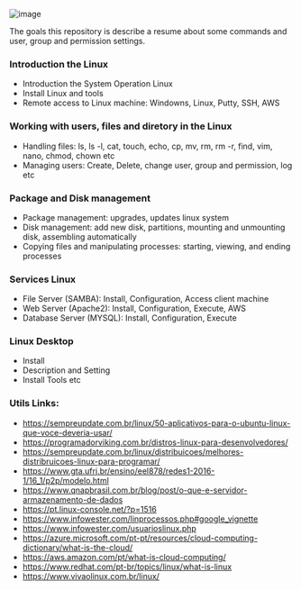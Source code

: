 ![image](https://github.com/user-attachments/assets/a52099c8-ecb9-4300-ad37-b002fd4c0b53)

The goals this repository is describe a resume about some commands and user, group and permission settings.


### Introduction the Linux
- Introduction the System Operation Linux
- Install Linux and tools
- Remote access to Linux machine: Windowns, Linux, Putty, SSH, AWS

### Working with users, files and diretory in the Linux
- Handling files: ls, ls -l, cat, touch, echo, cp, mv, rm, rm -r, find, vim, nano, chmod, chown etc
- Managing users: Create, Delete, change user, group and permission, log etc  

### Package and Disk management
- Package management: upgrades, updates linux system
- Disk management: add new disk, partitions, mounting and unmounting disk, assembling automatically
- Copying files and manipulating processes: starting, viewing, and ending processes

### Services Linux
- File Server (SAMBA): Install, Configuration, Access client machine
- Web Server (Apache2): Install, Configuration, Execute, AWS
- Database Server (MYSQL): Install, Configuration, Execute

### Linux Desktop
- Install
- Description and Setting
- Install Tools etc

### Utils Links:
- https://sempreupdate.com.br/linux/50-aplicativos-para-o-ubuntu-linux-que-voce-deveria-usar/
- https://programadorviking.com.br/distros-linux-para-desenvolvedores/
- https://sempreupdate.com.br/linux/distribuicoes/melhores-distribruicoes-linux-para-programar/
- https://www.gta.ufrj.br/ensino/eel878/redes1-2016-1/16_1/p2p/modelo.html
- https://www.qnapbrasil.com.br/blog/post/o-que-e-servidor-armazenamento-de-dados
- https://pt.linux-console.net/?p=1516
- https://www.infowester.com/linprocessos.php#google_vignette
- https://www.infowester.com/usuarioslinux.php
- https://azure.microsoft.com/pt-pt/resources/cloud-computing-dictionary/what-is-the-cloud/
- https://aws.amazon.com/pt/what-is-cloud-computing/
- https://www.redhat.com/pt-br/topics/linux/what-is-linux
- https://www.vivaolinux.com.br/linux/


